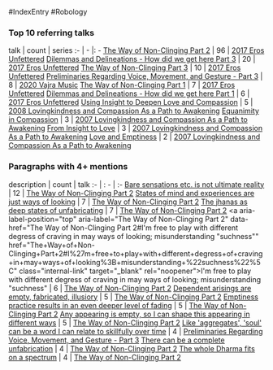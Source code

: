 #IndexEntry #Robology

### Top 10 referring talks
talk | count | series
:- | - |: -
<a data-href="The Way of Non-Clinging Part 2" href="The+Way+of+Non-Clinging+Part+2" class="internal-link" target="_blank" rel="noopener">The Way of Non-Clinging Part 2</a> | 96 | <a data-href="2017 Eros Unfettered" href="2017+Eros+Unfettered" class="internal-link" target="_blank" rel="noopener">2017 Eros Unfettered</a>
<a data-href="Dilemmas and Delineations - How did we get here Part 3" href="Dilemmas+and+Delineations+-+How+did+we+get+here+Part+3" class="internal-link" target="_blank" rel="noopener">Dilemmas and Delineations - How did we get here Part 3</a> | 20 | <a data-href="2017 Eros Unfettered" href="2017+Eros+Unfettered" class="internal-link" target="_blank" rel="noopener">2017 Eros Unfettered</a>
<a data-href="The Way of Non-Clinging Part 3" href="The+Way+of+Non-Clinging+Part+3" class="internal-link" target="_blank" rel="noopener">The Way of Non-Clinging Part 3</a> | 10 | <a data-href="2017 Eros Unfettered" href="2017+Eros+Unfettered" class="internal-link" target="_blank" rel="noopener">2017 Eros Unfettered</a>
<a data-href="Preliminaries Regarding Voice, Movement, and Gesture - Part 3" href="Preliminaries+Regarding+Voice%2C+Movement%2C+and+Gesture+-+Part+3" class="internal-link" target="_blank" rel="noopener">Preliminaries Regarding Voice, Movement, and Gesture - Part 3</a> | 8 | <a data-href="2020 Vajra Music" href="2020+Vajra+Music" class="internal-link" target="_blank" rel="noopener">2020 Vajra Music</a>
<a data-href="The Way of Non-Clinging Part 1" href="The+Way+of+Non-Clinging+Part+1" class="internal-link" target="_blank" rel="noopener">The Way of Non-Clinging Part 1</a> | 7 | <a data-href="2017 Eros Unfettered" href="2017+Eros+Unfettered" class="internal-link" target="_blank" rel="noopener">2017 Eros Unfettered</a>
<a data-href="Dilemmas and Delineations - How did we get here Part 1" href="Dilemmas+and+Delineations+-+How+did+we+get+here+Part+1" class="internal-link" target="_blank" rel="noopener">Dilemmas and Delineations - How did we get here Part 1</a> | 6 | <a data-href="2017 Eros Unfettered" href="2017+Eros+Unfettered" class="internal-link" target="_blank" rel="noopener">2017 Eros Unfettered</a>
<a data-href="Using Insight to Deepen Love and Compassion" href="Using+Insight+to+Deepen+Love+and+Compassion" class="internal-link" target="_blank" rel="noopener">Using Insight to Deepen Love and Compassion</a> | 5 | <a data-href="2008 Lovingkindness and Compassion As a Path to Awakening" href="2008+Lovingkindness+and+Compassion+As+a+Path+to+Awakening" class="internal-link" target="_blank" rel="noopener">2008 Lovingkindness and Compassion As a Path to Awakening</a>
<a data-href="Equanimity in Compassion" href="Equanimity+in+Compassion" class="internal-link" target="_blank" rel="noopener">Equanimity in Compassion</a> | 3 | <a data-href="2007 Lovingkindness and Compassion As a Path to Awakening" href="2007+Lovingkindness+and+Compassion+As+a+Path+to+Awakening" class="internal-link" target="_blank" rel="noopener">2007 Lovingkindness and Compassion As a Path to Awakening</a>
<a data-href="From Insight to Love" href="From+Insight+to+Love" class="internal-link" target="_blank" rel="noopener">From Insight to Love</a> | 3 | <a data-href="2007 Lovingkindness and Compassion As a Path to Awakening" href="2007+Lovingkindness+and+Compassion+As+a+Path+to+Awakening" class="internal-link" target="_blank" rel="noopener">2007 Lovingkindness and Compassion As a Path to Awakening</a>
<a data-href="Love and Emptiness" href="Love+and+Emptiness" class="internal-link" target="_blank" rel="noopener">Love and Emptiness</a> | 2 | <a data-href="2007 Lovingkindness and Compassion As a Path to Awakening" href="2007+Lovingkindness+and+Compassion+As+a+Path+to+Awakening" class="internal-link" target="_blank" rel="noopener">2007 Lovingkindness and Compassion As a Path to Awakening</a>

### Paragraphs with 4+ mentions
description | count | talk
:- | : - | :-
<a aria-label-position="top" aria-label="The Way of Non-Clinging Part 2" data-href="The Way of Non-Clinging Part 2#Bare sensations etc is not ultimate reality\" href="The+Way+of+Non-Clinging+Part+2#Bare+sensations+etc+is+not+ultimate+reality%5C" class="internal-link" target="_blank" rel="noopener">Bare sensations etc. is not ultimate reality</a> | 12 | <a data-href="The Way of Non-Clinging Part 2" href="The+Way+of+Non-Clinging+Part+2" class="internal-link" target="_blank" rel="noopener">The Way of Non-Clinging Part 2</a>
<a aria-label-position="top" aria-label="The Way of Non-Clinging Part 2" data-href="The Way of Non-Clinging Part 2#States of mind and experiences are just ways of looking\" href="The+Way+of+Non-Clinging+Part+2#States+of+mind+and+experiences+are+just+ways+of+looking%5C" class="internal-link" target="_blank" rel="noopener">States of mind and experiences are just ways of looking</a> | 7 | <a data-href="The Way of Non-Clinging Part 2" href="The+Way+of+Non-Clinging+Part+2" class="internal-link" target="_blank" rel="noopener">The Way of Non-Clinging Part 2</a>
<a aria-label-position="top" aria-label="The Way of Non-Clinging Part 2" data-href="The Way of Non-Clinging Part 2#The jhanas as deep states of unfabricating\" href="The+Way+of+Non-Clinging+Part+2#The+jhanas+as+deep+states+of+unfabricating%5C" class="internal-link" target="_blank" rel="noopener">The jhanas as deep states of unfabricating</a> | 7 | <a data-href="The Way of Non-Clinging Part 2" href="The+Way+of+Non-Clinging+Part+2" class="internal-link" target="_blank" rel="noopener">The Way of Non-Clinging Part 2</a>
<a aria-label-position="top" aria-label="The Way of Non-Clinging Part 2" data-href="The Way of Non-Clinging Part 2#I'm free to play with different degress of craving in may ways of looking; misunderstanding "suchness"\" href="The+Way+of+Non-Clinging+Part+2#I%27m+free+to+play+with+different+degress+of+craving+in+may+ways+of+looking%3B+misunderstanding+%22suchness%22%5C" class="internal-link" target="_blank" rel="noopener">I&#x27;m free to play with different degress of craving in may ways of looking; misunderstanding &quot;suchness&quot;</a> | 6 | <a data-href="The Way of Non-Clinging Part 2" href="The+Way+of+Non-Clinging+Part+2" class="internal-link" target="_blank" rel="noopener">The Way of Non-Clinging Part 2</a>
<a aria-label-position="top" aria-label="The Way of Non-Clinging Part 2" data-href="The Way of Non-Clinging Part 2#Dependent arisings are empty fabricated illusiory\" href="The+Way+of+Non-Clinging+Part+2#Dependent+arisings+are+empty+fabricated+illusiory%5C" class="internal-link" target="_blank" rel="noopener">Dependent arisings are empty, fabricated, illusiory</a> | 5 | <a data-href="The Way of Non-Clinging Part 2" href="The+Way+of+Non-Clinging+Part+2" class="internal-link" target="_blank" rel="noopener">The Way of Non-Clinging Part 2</a>
<a aria-label-position="top" aria-label="The Way of Non-Clinging Part 2" data-href="The Way of Non-Clinging Part 2#Emptiness practice results in an even deeper level of fading\" href="The+Way+of+Non-Clinging+Part+2#Emptiness+practice+results+in+an+even+deeper+level+of+fading%5C" class="internal-link" target="_blank" rel="noopener">Emptiness practice results in an even deeper level of fading</a> | 5 | <a data-href="The Way of Non-Clinging Part 2" href="The+Way+of+Non-Clinging+Part+2" class="internal-link" target="_blank" rel="noopener">The Way of Non-Clinging Part 2</a>
<a aria-label-position="top" aria-label="The Way of Non-Clinging Part 2" data-href="The Way of Non-Clinging Part 2#Any appearing is empty so I can shape this appearing in different ways\" href="The+Way+of+Non-Clinging+Part+2#Any+appearing+is+empty+so+I+can+shape+this+appearing+in+different+ways%5C" class="internal-link" target="_blank" rel="noopener">Any appearing is empty, so I can shape this appearing in different ways</a> | 5 | <a data-href="The Way of Non-Clinging Part 2" href="The+Way+of+Non-Clinging+Part+2" class="internal-link" target="_blank" rel="noopener">The Way of Non-Clinging Part 2</a>
<a aria-label-position="top" aria-label="Preliminaries Regarding Voice, Movement, and Gesture - Part 3" data-href="Preliminaries Regarding Voice, Movement, and Gesture - Part 3#Like 'aggregates' 'soul' can be a word I can relate to skillfully over time\" href="Preliminaries+Regarding+Voice%2C+Movement%2C+and+Gesture+-+Part+3#Like+%27aggregates%27+%27soul%27+can+be+a+word+I+can+relate+to+skillfully+over+time%5C" class="internal-link" target="_blank" rel="noopener">Like &#x27;aggregates&#x27;, &#x27;soul&#x27; can be a word I can relate to skillfully over time</a> | 4 | <a data-href="Preliminaries Regarding Voice, Movement, and Gesture - Part 3" href="Preliminaries+Regarding+Voice%2C+Movement%2C+and+Gesture+-+Part+3" class="internal-link" target="_blank" rel="noopener">Preliminaries Regarding Voice, Movement, and Gesture - Part 3</a>
<a aria-label-position="top" aria-label="The Way of Non-Clinging Part 2" data-href="The Way of Non-Clinging Part 2#There can be a complete unfabrication\" href="The+Way+of+Non-Clinging+Part+2#There+can+be+a+complete+unfabrication%5C" class="internal-link" target="_blank" rel="noopener">There can be a complete unfabrication</a> | 4 | <a data-href="The Way of Non-Clinging Part 2" href="The+Way+of+Non-Clinging+Part+2" class="internal-link" target="_blank" rel="noopener">The Way of Non-Clinging Part 2</a>
<a aria-label-position="top" aria-label="The Way of Non-Clinging Part 2" data-href="The Way of Non-Clinging Part 2#The whole Dharma fits on a spectrum\" href="The+Way+of+Non-Clinging+Part+2#The+whole+Dharma+fits+on+a+spectrum%5C" class="internal-link" target="_blank" rel="noopener">The whole Dharma fits on a spectrum</a> | 4 | <a data-href="The Way of Non-Clinging Part 2" href="The+Way+of+Non-Clinging+Part+2" class="internal-link" target="_blank" rel="noopener">The Way of Non-Clinging Part 2</a>

